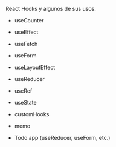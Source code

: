 React Hooks y algunos de sus usos.

- useCounter
- useEffect
- useFetch
- useForm
- useLayoutEffect
- useReducer
- useRef
- useState

- customHooks
- memo

- Todo app (useReducer, useForm, etc.)